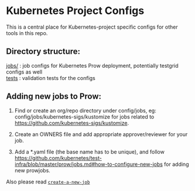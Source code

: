 # Kubernetes Project Configs

This is a central place for Kubernetes-project specific configs for other tools in this repo.

## Directory structure:

[jobs/](./jobs) : job configs for Kubernetes Prow deployment, potentially testgrid configs as well  
[tests](./tests) : validation tests for the configs

## Adding new jobs to Prow:

1. Find or create an org/repo directory under config/jobs, eg: config/jobs/kubernetes-sigs/kustomize for jobs related to https://github.com/kubernetes-sigs/kustomize.

1. Create an OWNERS file and add appropriate approver/reviewer for your job.

1. Add a *.yaml file (the base name has to be unique), and follow <https://github.com/kubernetes/test-infra/blob/master/prow/jobs.md#how-to-configure-new-jobs> for adding new prowjobs.

Also please read [`create-a-new-job`]

[`create-a-new-job`]: /README.md#create-a-new-job
